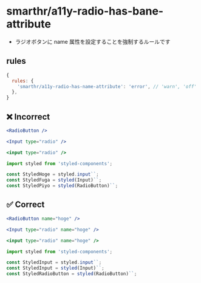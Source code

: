 # smarthr/a11y-radio-has-bane-attribute

- ラジオボタンに name 属性を設定することを強制するルールです

## rules

```js
{
  rules: {
    'smarthr/a11y-radio-has-name-attribute': 'error', // 'warn', 'off'
  },
}
```

## ❌ Incorrect

```jsx
<RadioButton />
```

```jsx
<Input type="radio" />
```

```jsx
<input type="radio" />
```

```jsx
import styled from 'styled-components';

const StyledHoge = styled.input``;
const StyledFuga = styled(Input)``;
const StyledPiyo = styled(RadioButton)``;
```

## ✅ Correct

```jsx
<RadioButton name="hoge" />
```

```jsx
<Input type="radio" name="hoge" />
```

```jsx
<input type="radio" name="hoge" />
```

```jsx
import styled from 'styled-components';

const StyledInput = styled.input``;
const StyledInput = styled(Input)``;
const StyledRadioButton = styled(RadioButton)``;
```
